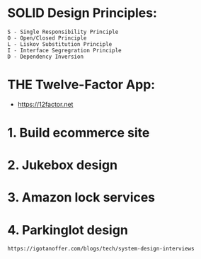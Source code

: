 # SOLID Design Principles:
````
S - Single Responsibility Principle
O - Open/Closed Principle
L - Liskov Substitution Principle
I - Interface Segregration Principle
D - Dependency Inversion
````

# THE Twelve-Factor App:
* https://12factor.net


# 1. Build ecommerce site

# 2. Jukebox design

# 3. Amazon lock services

# 4. Parkinglot design
    https://igotanoffer.com/blogs/tech/system-design-interviews



















